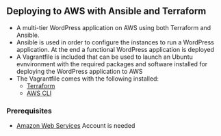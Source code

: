 ## Deploying to AWS with Ansible and Terraform
- A  multi-tier WordPress application on AWS using both Terraform and Ansible. 
-  Ansible is used in order to configure the instances to run a WordPress application. At the end a functional WordPress application is deployed
-  A Vagrantfile is included that can be used to launch an Ubuntu evnvironment with the required packages and software installed for deploying the WordPress application to AWS
-  The Vagrantfile comes with the following installed:
   - [Terraform](https://www.terraform.io/)
   - [AWS CLI](https://aws.amazon.com/cli)

### Prerequisites
- [Amazon Web Services](https://aws.amazon.com) Account is needed


